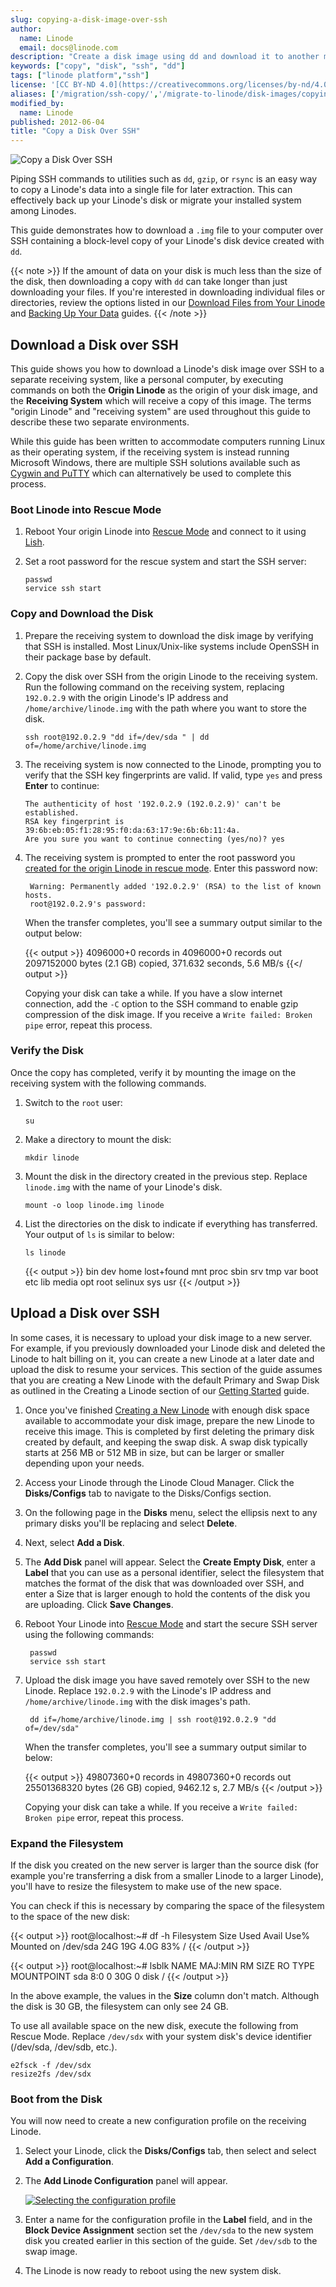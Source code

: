 ```yaml
---
slug: copying-a-disk-image-over-ssh
author:
  name: Linode
  email: docs@linode.com
description: "Create a disk image using dd and download it to another machine over SSH."
keywords: ["copy", "disk", "ssh", "dd"]
tags: ["linode platform","ssh"]
license: '[CC BY-ND 4.0](https://creativecommons.org/licenses/by-nd/4.0)'
aliases: ['/migration/ssh-copy/','/migrate-to-linode/disk-images/copying-a-disk-image-over-ssh/','/platform/disk-images/copying-a-disk-image-over-ssh/']
modified_by:
  name: Linode
published: 2012-06-04
title: "Copy a Disk Over SSH"
---
```


![Copy a Disk Over SSH](copying_a_disk_over_ssh_smg.png "Copy a Disk Over SSH")

Piping SSH commands to utilities such as `dd`, `gzip`, or `rsync` is an easy way to copy a Linode's data into a single file for later extraction. This can effectively back up your Linode's disk or migrate your installed system among Linodes.

This guide demonstrates how to download a `.img` file to your computer over SSH containing a block-level copy of your Linode's disk device created with `dd`.

{{< note >}}
If the amount of data on your disk is much less than the size of the disk, then downloading a copy with `dd` can take longer than just downloading your files. If you're interested in downloading individual files or directories, review the options listed in our [Download Files from Your Linode](/docs/security/data-portability/download-files-from-your-linode/) and [Backing Up Your Data](/docs/security/backups/backing-up-your-data/) guides.
{{< /note >}}

## Download a Disk over SSH

This guide shows you how to download a Linode's disk image over SSH to a separate receiving system, like a personal computer, by executing commands on both the **Origin Linode** as the origin of your disk image, and the **Receiving System** which will receive a copy of this image. The terms "origin Linode" and "receiving system" are used throughout this guide to describe these two separate environments.

While this guide has been written to accommodate computers running Linux as their operating system, if the receiving system is instead running Microsoft Windows, there are multiple SSH solutions available such as [Cygwin and PuTTY](/docs/networking/ssh/using-ssh-on-windows) which can alternatively be used to complete this process.

### Boot Linode into Rescue Mode

1.  Reboot Your origin Linode into [Rescue Mode](/docs/troubleshooting/rescue-and-rebuild/#booting-into-rescue-mode) and connect to it using [Lish](/docs/platform/manager/remote-access/#console-access).

1.  Set a root password for the rescue system and start the SSH server:

        passwd
        service ssh start

### Copy and Download the Disk

1.  Prepare the receiving system to download the disk image by verifying that SSH is installed. Most Linux/Unix-like systems include OpenSSH in their package base by default.

1.  Copy the disk over SSH from the origin Linode to the receiving system. Run the following command on the receiving system, replacing `192.0.2.9` with the origin Linode's IP address and `/home/archive/linode.img` with the path where you want to store the disk.

        ssh root@192.0.2.9 "dd if=/dev/sda " | dd of=/home/archive/linode.img

1.  The receiving system is now connected to the Linode, prompting you to verify that the SSH key fingerprints are valid. If valid, type `yes` and press **Enter** to continue:

        The authenticity of host '192.0.2.9 (192.0.2.9)' can't be established.
        RSA key fingerprint is 39:6b:eb:05:f1:28:95:f0:da:63:17:9e:6b:6b:11:4a.
        Are you sure you want to continue connecting (yes/no)? yes

1. The receiving system is prompted to enter the root password you [created for the origin Linode in rescue mode](/docs/platform/disk-images/copying-a-disk-image-over-ssh/#boot-into-rescue-mode). Enter this password now:

        Warning: Permanently added '192.0.2.9' (RSA) to the list of known hosts.
        root@192.0.2.9's password:

    When the transfer completes, you'll see a summary output similar to the output below:

    {{< output >}}
        4096000+0 records in
        4096000+0 records out
        2097152000 bytes (2.1 GB) copied, 371.632 seconds, 5.6 MB/s
    {{</ output >}}

    Copying your disk can take a while. If you have a slow internet connection, add the `-C` option to the SSH command to enable gzip compression of the disk image. If you receive a `Write failed: Broken pipe` error, repeat this process.

### Verify the Disk

Once the copy has completed, verify it by mounting the image on the receiving system with the following commands.

1.  Switch to the `root` user:

        su

1.  Make a directory to mount the disk:

        mkdir linode

1.  Mount the disk in the directory created in the previous step. Replace `linode.img` with the name of your Linode's disk.

        mount -o loop linode.img linode

1.  List the directories on the disk to indicate if everything has transferred. Your output of `ls` is similar to below:

        ls linode

    {{< output >}}
        bin   dev  home  lost+found  mnt  proc  sbin     srv  tmp  var
        boot  etc  lib   media       opt  root  selinux  sys  usr
{{< /output >}}

## Upload a Disk over SSH

In some cases, it is necessary to upload your disk image to a new server. For example, if you previously downloaded your Linode disk and deleted the Linode to halt billing on it, you can create a new Linode at a later date and upload the disk to resume your services. This section of the guide assumes that you are creating a New Linode with the default Primary and Swap Disk as outlined in the Creating a Linode section of our [Getting Started](https://www.linode.com/docs/getting-started/#create-a-linode) guide.

1.  Once you've finished [Creating a New Linode](https://www.linode.com/docs/getting-started/#create-a-linode) with enough disk space available to accommodate your disk image, prepare the new Linode to receive this image. This is completed by first deleting the primary disk created by default, and keeping the swap disk. A swap disk typically starts at 256 MB or 512 MB in size, but can be larger or smaller depending upon your needs.

1.  Access your Linode through the Linode Cloud Manager. Click the **Disks/Configs** tab to navigate to the Disks/Configs section.

1. On the following page in the **Disks** menu, select the ellipsis next to any primary disks you'll be replacing and select **Delete**.

1. Next, select **Add a Disk**.

1.  The **Add Disk** panel will appear. Select the **Create Empty Disk**, enter a **Label** that you can use as a personal identifier, select the filesystem that matches the format of the disk that was downloaded over SSH, and enter a Size that is larger enough to hold the contents of the disk you are uploading. Click **Save Changes**.

1. Reboot Your Linode into [Rescue Mode](#boot-into-rescue-mode) and start the secure SSH server using the following commands:

        passwd
        service ssh start

1. Upload the disk image you have saved remotely over SSH to the new Linode. Replace `192.0.2.9` with the Linode's IP address and `/home/archive/linode.img` with the disk images's path.

        dd if=/home/archive/linode.img | ssh root@192.0.2.9 "dd of=/dev/sda"

    When the transfer completes, you'll see a summary output similar to below:

    {{< output >}}
        49807360+0 records in
        49807360+0 records out
        25501368320 bytes (26 GB) copied, 9462.12 s, 2.7 MB/s
{{< /output >}}

    Copying your disk can take a while. If you receive a `Write failed: Broken pipe` error, repeat this process.

### Expand the Filesystem

If the disk you created on the new server is larger than the source disk (for example you're transferring a disk from a smaller Linode to a larger Linode), you'll have to resize the filesystem to make use of the new space.

You can check if this is necessary by comparing the space of the filesystem to the space of the new disk:

{{< output >}}
    root@localhost:~# df -h
    Filesystem      Size  Used Avail Use% Mounted on
    /dev/sda         24G   19G  4.0G  83% /
{{< /output >}}

{{< output >}}
    root@localhost:~# lsblk
    NAME  MAJ:MIN RM  SIZE RO TYPE MOUNTPOINT
    sda     8:0    0   30G  0 disk /
{{< /output >}}

In the above example, the values in the **Size** column don't match. Although the disk is 30 GB, the filesystem can only see 24 GB.

To use all available space on the new disk, execute the following from Rescue Mode. Replace `/dev/sdx` with your system disk's device identifier (/dev/sda, /dev/sdb, etc.).

    e2fsck -f /dev/sdx
    resize2fs /dev/sdx

### Boot from the Disk

You will now need to create a new configuration profile on the receiving Linode.

1.  Select your Linode, click the **Disks/Configs** tab, then select and select **Add a Configuration**.

1.  The **Add Linode Configuration** panel will appear.

    [![Selecting the configuration profile](1064-migration6.png)](1064-migration6.png "Selecting the configuration profile")

1.  Enter a name for the configuration profile in the **Label** field, and in the **Block Device Assignment** section set the `/dev/sda` to the new system disk you created earlier in this section of the guide. Set `/dev/sdb` to the swap image.

1.  The Linode is now ready to reboot using the new system disk.

